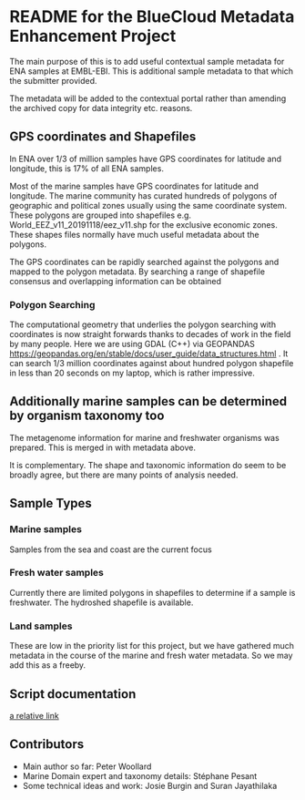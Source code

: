 # README for the BlueCloud Metadata Enhancement Project

The main purpose of this is to add useful contextual sample metadata for ENA samples at EMBL-EBI.
This is  additional sample metadata to that which the submitter provided.  

The metadata will be added to the contextual portal rather than amending the archived copy for data integrity etc. reasons.


## GPS coordinates and Shapefiles

In ENA over 1/3 of million samples have GPS coordinates for latitude and longitude, this is 17% of all ENA samples.

Most of the marine samples have GPS coordinates for latitude and longitude. The marine community has curated hundreds of polygons of geographic and political zones usually using the same coordinate system. These polygons are grouped into shapefiles e.g. World_EEZ_v11_20191118/eez_v11.shp for the exclusive economic zones. These shapes files normally have much useful metadata about the polygons.

The GPS coordinates can be rapidly searched against the polygons and mapped to the polygon metadata. By searching a range of shapefile consensus and overlapping information can be obtained

### Polygon Searching

The computational geometry that underlies the polygon searching with coordinates is now straight forwards thanks to decades of work in the field by many people. Here we are using GDAL (C++) via GEOPANDAS https://geopandas.org/en/stable/docs/user_guide/data_structures.html . It can search 1/3 million coordinates against about hundred polygon shapefile in less than 20 seconds on my laptop, which is rather impressive.


## Additionally marine samples can be determined by organism taxonomy too 

The metagenome information for marine and freshwater organisms was prepared. This is merged in with metadata above.

It is complementary. The shape and taxonomic information do seem to be broadly agree, but there are many points of analysis needed.

## Sample Types

### Marine samples
Samples from the sea and coast are the current focus

### Fresh water samples
Currently there are limited polygons in shapefiles to determine if a sample is freshwater.
The hydroshed shapefile is available. 

### Land samples
These are low in the priority list for this project, but we have gathered much metadata in the course of the marine and fresh water metadata. So we may add this as a freeby.

## Script documentation
[a relative link](docs/script_documentation.md)

## Contributors
* Main author so far: Peter Woollard
* Marine Domain expert and taxonomy details: Stéphane Pesant
* Some technical ideas and work: Josie Burgin and Suran Jayathilaka
